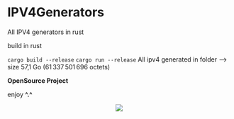 # IPV4Generators
All IPV4 generators in rust 

build in rust

``cargo build --release``
``cargo run --release``
All ipv4 generated in folder --> size 57,1 Go (61 337 501 696 octets)

**OpenSource Project**

enjoy **^.^**

<p align= "center">
   <kbd>
   <img  src="https://i.imgur.com/vRv35T3.png">
   </kbd>
</p>
